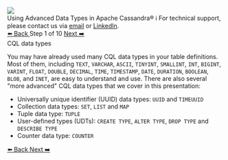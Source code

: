 <!-- TOP -->
<div class="top">
  <img class="scenario-academy-logo" src="https://datastax-academy.github.io/katapod-shared-assets/images/ds-academy-2023.svg" />
  <div class="scenario-title-section">
    <span class="scenario-title">Using Advanced Data Types in Apache Cassandra®</span>
    <span class="scenario-subtitle">ℹ️ For technical support, please contact us via <a href="mailto:aleksandr.volochnev@datastax.com">email</a> or <a href="https://dtsx.io/aleks">LinkedIn</a>.</span>
  </div>
</div>

<!-- NAVIGATION -->
<div id="navigation-top" class="navigation-top">
 <a href='command:katapod.loadPage?[{"step":"intro"}]' 
   class="btn btn-dark navigation-top-left">⬅️ Back
 </a>
<span class="step-count"> Step 1 of 10</span>
 <a href='command:katapod.loadPage?[{"step":"step2-astra"}]' 
    class="btn btn-dark navigation-top-right">Next ➡️
  </a>
</div>

<!-- CONTENT -->

<div class="step-title">CQL data types</div>

You may have already used many CQL data types in your table definitions. Most of them, including 
`TEXT`, `VARCHAR`, `ASCII`, `TINYINT`, `SMALLINT`, `INT`, `BIGINT`, `VARINT`, 
`FLOAT`, `DOUBLE`, `DECIMAL`, `TIME`, `TIMESTAMP`, `DATE`, `DURATION`, `BOOLEAN`, `BLOB`, and `INET`, 
are easy to understand and use. There are also several "more advanced" 
CQL data types that we cover in this presentation:

- Universally unique identifier (UUID) data types: `UUID` and `TIMEUUID`
- Collection data types: `SET`, `LIST` and `MAP`
- Tuple data type: `TUPLE`
- User-defined types (UDTs): `CREATE TYPE`, `ALTER TYPE`, `DROP TYPE` and `DESCRIBE TYPE`
- Counter data type: `COUNTER` 

<!-- NAVIGATION -->
<div id="navigation-bottom" class="navigation-bottom">
 <a href='command:katapod.loadPage?[{"step":"intro"}]'
   class="btn btn-dark navigation-bottom-left">⬅️ Back
 </a>
 <a href='command:katapod.loadPage?[{"step":"step2-astra"}]'
    class="btn btn-dark navigation-bottom-right">Next ➡️
  </a>
</div>

